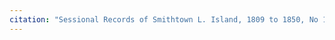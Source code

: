 ```yaml
---
citation: "Sessional Records of Smithtown L. Island, 1809 to 1850, No 11, U.S., Presbyterian Church Records, 1701-1970, Philadelphia PA, p9, ancestry.com."
---
```



